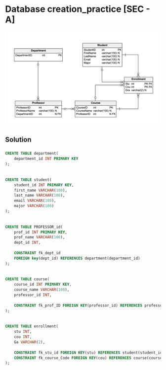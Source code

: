 # Database creation_practice [SEC - A]


![](https://github.com/TashinParvez/Database-Management-Systems-UIU/blob/main/DBMS%20LAB%20-%20Class%20Performance/Sec%20A%20%5BDatabase%20Creation%20Practice%5D/DATABASE_creation_practice.png)

## Solution

###
```sql
CREATE TABLE department(
    department_id INT PRIMARY KEY
);


CREATE TABLE student(
    student_id INT PRIMARY KEY,
    first_name VARCHAR(100),
    last_name VARCHAR(100),
    email VARCHAR(100),
    major VARCHAR(100)
);


CREATE TABLE PROFESSOR_id(
    prof_id INT PRIMARY KEY,
    prof_name VARCHAR(100),
    dept_id INT,
    
    CONSTRAINT fk_dept_id 
    FOREIGN key(dept_id) REFERENCES department(department_id)
);


CREATE TABLE course(
    course_id INT PRIMARY KEY,
    course_name VARCHAR(100),
    professor_id INT,
    
    CONSTRAINT fk_prof_ID FOREIGN KEY(professor_id) REFERENCES professor(prof_id)
);


CREATE TABLE enrollment(
    stu INT,
    cou INT,
    Ga VARCHAR(2),
    
    CONSTRAINT fk_stu_id FOREIGN KEY(stu) REFERENCES student(student_id),
    CONSTRAINT fk_course_Code FOREIGN KEY(cou) REFERENCES course(course_id)
);
```
